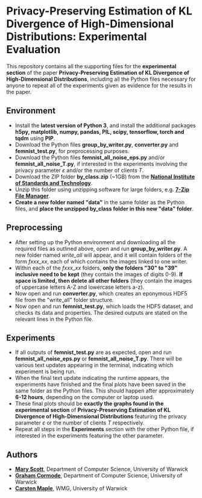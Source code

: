 # Privacy-Preserving Estimation of KL Divergence of High-Dimensional Distributions: Experimental Evaluation

This repository contains all the supporting files for the **experimental section** of the paper **Privacy-Preserving Estimation of KL Divergence of High-Dimensional Distributions**, including all the Python files necessary for anyone to repeat all of the experiments given as evidence for the results in the paper.

## Environment

- Install the **latest version of Python 3**, and install the additional packages **h5py, matplotlib, numpy, pandas, PIL, scipy, tensorflow, torch and tqdm** using **PIP**.
- Download the Python files **group_by_writer.py**, **converter.py** and **femnist_test.py**, for preprocessing purposes.
- Download the Python files **femnist_all_noise_eps.py** and/or **femnist_all_noise_T.py**, if interested in the experiments involving the privacy parameter $\varepsilon$ and/or the number of clients $T$.
- Download the ZIP folder **by_class.zip** (~1GB) from the [**National Institute of Standards and Technology**](https://s3.amazonaws.com/nist-srd/SD19/by_class.zip).
- Unzip this folder using unzipping software for large folders, e.g. [**7-Zip File Manager**](https://7-zip.org/download.html).
- **Create a new folder named "data"** in the same folder as the Python files, and **place the unzipped by_class folder in this new "data" folder**.

## Preprocessing

- After setting up the Python environment and downloading all the required files as outlined above, open and run **group_by_writer.py**. A new folder named *write_all* will appear, and it will contain folders of the form *fxxx_xx*, each of which contains the images linked to one writer.
- Within each of the *fxxx_xx* folders, **only the folders "30" to "39" inclusive need to be kept** (they contain the images of digits 0-9). **If space is limited, then delete all other folders** (they contain the images of uppercase letters A-Z and lowercase letters a-z).
- Now open and run **converter.py**, which creates an eponymous HDF5 file from the "write_all" folder structure.
- Now open and run **femnist_test.py**, which loads the HDF5 dataset, and checks its data and properties. The desired outputs are stated on the relevant lines in the Python file.

## Experiments

- If all outputs of **femnist_test.py** are as expected, open and run **femnist_all_noise_eps.py** or **femnist_all_noise_T.py**. There will be various text updates appearing in the terminal, indicating which experiment is being run.
- When the final text update indicating the runtime appears, the experiments have finished and the final plots have been saved in the same folder as the Python files. This should happen after approximately **6-12 hours**, depending on the computer or laptop used. 
- These final plots should be **exactly the graphs found in the experimental section** of **Privacy-Preserving Estimation of KL Divergence of High-Dimensional Distributions** featuring the privacy parameter $\varepsilon$ or the number of clients $T$ respectively.
- Repeat all steps in the **Experiments** section with the other Python file, if interested in the experiments featuring the other parameter.

## Authors

- **[Mary Scott](https://mary-python.github.io/)**, Department of Computer Science, University of Warwick
- **[Graham Cormode](http://dimacs.rutgers.edu/~graham/)**, Department of Computer Science, University of Warwick
- **[Carsten Maple](https://warwick.ac.uk/fac/sci/wmg/people/profile/?wmgid=1102)**, WMG, University of Warwick
